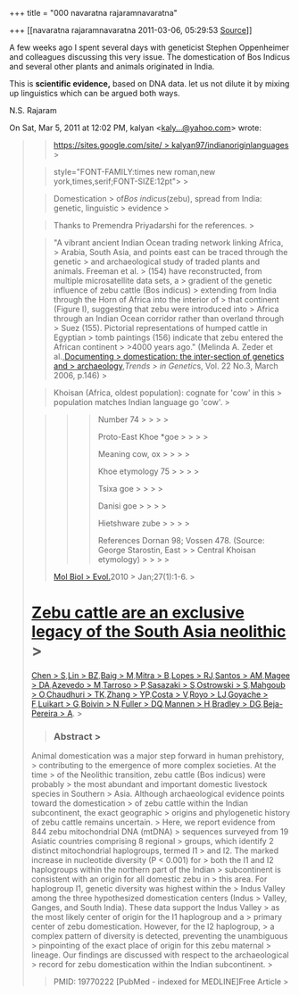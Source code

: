 +++
title = "000 navaratna rajaramnavaratna"

+++
[[navaratna rajaramnavaratna	2011-03-06, 05:29:53 [Source](https://groups.google.com/g/bvparishat/c/ixAUFB-qD7c)]]





 A few weeks ago I spent several days with geneticist Stephen Oppenheimer and colleagues discussing this very issue. The domestication of Bos Indicus and several other plants and animals originated in India.



 This is **scientific evidence,** based on DNA data. let us not dilute it by mixing up linguistics which can be argued both ways.



N.S. Rajaram  
  

On Sat, Mar 5, 2011 at 12:02 PM, kalyan \<[kaly...@yahoo.com]()\> wrote:  

> 
> > 
> > 
> > [https://sites.google.com/site/ > kalyan97/indianoriginlanguages](https://sites.google.com/site/kalyan97/indianoriginlanguages) >
> 
> > 
> >  style="FONT-FAMILY:times new roman,new york,times,serif;FONT-SIZE:12pt"> >
> 
> > 
> > 
> > 
> >   
> > 
> > 
> > [](https://sites.google.com/site/kalyan97/indianoriginlanguages)Domestication > of*Bos indicus*(zebu), spread from India: genetic, linguistic > evidence >
> 
> > 
> >   
> > 
> > 
> > Thanks to Premendra Priyadarshi for the references. >
> 
> > 
> >   
> > 
> > 
> > 
> > 
> > "A vibrant ancient Indian Ocean trading network linking Africa, > Arabia, South Asia, and points east can be traced through the genetic > and archaeological study of traded plants and animals. Freeman et al. > (154) have reconstructed, from multiple microsatellite data sets, a > gradient of the genetic influence of zebu cattle (Bos indicus) > extending from India through the Horn of Africa into the interior of > that continent (Figure I), suggesting that zebu were introduced into > Africa through an Indian Ocean corridor rather than overland through > Suez (155). Pictorial representations of humped cattle in Egyptian > tomb paintings (156) indicate that zebu entered the African continent > \>4000 years ago." (Melinda A. Zeder et al.,[Documenting > domestication: the inter-section of genetics and > archaeology](http://www.docstoc.com/docs/72925204/Zeder_et_al_2006DocumentingDomesticationTIG),*Trends > in Genetic*s, Vol. 22 No.3, March 2006, p.146) >
> 
> > 
> >   
> > 
> > 
> > Khoisan (Africa, oldest population): cognate for 'cow' in this > population matches Indian language go 'cow'. >
> 
> > 
> >   
> > 
> > 
> > > 
> > > > 
> > > > Number 74 > > > > 
> > > > 
> > > > 
> > > > 
> > > > Proto-East Khoe \*goe > > > > 
> > > > 
> > > > 
> > > > 
> > > > Meaning cow, ox > > > > 
> > > > 
> > > > 
> > > > 
> > > > Khoe etymology 75 > > > > 
> > > > 
> > > > 
> > > > 
> > > > Tsixa goe > > > > 
> > > > 
> > > > 
> > > > 
> > > > Danisi goe > > > > 
> > > > 
> > > > 
> > > > 
> > > > Hietshware zube > > > > 
> > > > 
> > > > 
> > > > 
> > > > References Dornan 98; Vossen 478. (Source: George Starostin, East > > Central Khoisan etymology) > > > > 
> > > > 
> > 
> > [Mol Biol > Evol.](http://www.ncbi.nlm.nih.gov/pubmed/19770222 "Molecular biology and evolution.")2010 > Jan;27(1):1-6. >
> # [Zebu cattle are an exclusive legacy of the South Asia neolithic](http://www.ncbi.nlm.nih.gov/pubmed/19770222) >
> [Chen > S](http://www.ncbi.nlm.nih.gov/pubmed?term=%22Chen%20S%22%5BAuthor%5D),[Lin > BZ](http://www.ncbi.nlm.nih.gov/pubmed?term=%22Lin%20BZ%22%5BAuthor%5D),[Baig > M](http://www.ncbi.nlm.nih.gov/pubmed?term=%22Baig%20M%22%5BAuthor%5D),[Mitra > B](http://www.ncbi.nlm.nih.gov/pubmed?term=%22Mitra%20B%22%5BAuthor%5D),[Lopes > RJ](http://www.ncbi.nlm.nih.gov/pubmed?term=%22Lopes%20RJ%22%5BAuthor%5D),[Santos > AM](http://www.ncbi.nlm.nih.gov/pubmed?term=%22Santos%20AM%22%5BAuthor%5D),[Magee > DA](http://www.ncbi.nlm.nih.gov/pubmed?term=%22Magee%20DA%22%5BAuthor%5D),[Azevedo > M](http://www.ncbi.nlm.nih.gov/pubmed?term=%22Azevedo%20M%22%5BAuthor%5D),[Tarroso > P](http://www.ncbi.nlm.nih.gov/pubmed?term=%22Tarroso%20P%22%5BAuthor%5D),[Sasazaki > S](http://www.ncbi.nlm.nih.gov/pubmed?term=%22Sasazaki%20S%22%5BAuthor%5D),[Ostrowski > S](http://www.ncbi.nlm.nih.gov/pubmed?term=%22Ostrowski%20S%22%5BAuthor%5D),[Mahgoub > O](http://www.ncbi.nlm.nih.gov/pubmed?term=%22Mahgoub%20O%22%5BAuthor%5D),[Chaudhuri > TK](http://www.ncbi.nlm.nih.gov/pubmed?term=%22Chaudhuri%20TK%22%5BAuthor%5D),[Zhang > YP](http://www.ncbi.nlm.nih.gov/pubmed?term=%22Zhang%20YP%22%5BAuthor%5D),[Costa > V](http://www.ncbi.nlm.nih.gov/pubmed?term=%22Costa%20V%22%5BAuthor%5D),[Royo > LJ](http://www.ncbi.nlm.nih.gov/pubmed?term=%22Royo%20LJ%22%5BAuthor%5D),[Goyache > F](http://www.ncbi.nlm.nih.gov/pubmed?term=%22Goyache%20F%22%5BAuthor%5D),[Luikart > G](http://www.ncbi.nlm.nih.gov/pubmed?term=%22Luikart%20G%22%5BAuthor%5D),[Boivin > N](http://www.ncbi.nlm.nih.gov/pubmed?term=%22Boivin%20N%22%5BAuthor%5D),[Fuller > DQ](http://www.ncbi.nlm.nih.gov/pubmed?term=%22Fuller%20DQ%22%5BAuthor%5D),[Mannen > H](http://www.ncbi.nlm.nih.gov/pubmed?term=%22Mannen%20H%22%5BAuthor%5D),[Bradley > DG](http://www.ncbi.nlm.nih.gov/pubmed?term=%22Bradley%20DG%22%5BAuthor%5D),[Beja-Pereira > A](http://www.ncbi.nlm.nih.gov/pubmed?term=%22Beja-Pereira%20A%22%5BAuthor%5D). >
> 
> > ### Abstract >
> Animal domestication was a major step forward in human prehistory, > contributing to the emergence of more complex societies. At the time > of the Neolithic transition, zebu cattle (Bos indicus) were probably > the most abundant and important domestic livestock species in Southern > Asia. Although archaeological evidence points toward the domestication > of zebu cattle within the Indian subcontinent, the exact geographic > origins and phylogenetic history of zebu cattle remains uncertain. > Here, we report evidence from 844 zebu mitochondrial DNA (mtDNA) > sequences surveyed from 19 Asiatic countries comprising 8 regional > groups, which identify 2 distinct mitochondrial haplogroups, termed I1 > and I2. The marked increase in nucleotide diversity (P \< 0.001) for > both the I1 and I2 haplogroups within the northern part of the Indian > subcontinent is consistent with an origin for all domestic zebu in > this area. For haplogroup I1, genetic diversity was highest within the > Indus Valley among the three hypothesized domestication centers (Indus > Valley, Ganges, and South India). These data support the Indus Valley > as the most likely center of origin for the I1 haplogroup and a > primary center of zebu domestication. However, for the I2 haplogroup, > a complex pattern of diversity is detected, preventing the unambiguous > pinpointing of the exact place of origin for this zebu maternal > lineage. Our findings are discussed with respect to the archaeological > record for zebu domestication within the Indian subcontinent. >
> 
> > PMID: 19770222 \[PubMed - indexed for MEDLINE\]Free Article >
> 
> > 
> > 
> > 
> > 
> > 
> > 
> > 
> > 
> > 
> > 

  

